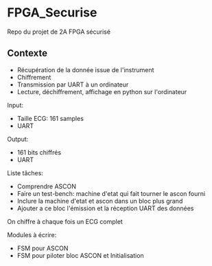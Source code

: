 # FPGA_Securise
Repo du projet de 2A FPGA sécurisé

## Contexte

- Récupération de la donnée issue de l'instrument
- Chiffrement
- Transmission par UART à un ordinateur
- Lecture, déchiffrement, affichage en python sur l'ordinateur

Input:
- Taille ECG: 161 samples
- UART

Output:
- 161 bits chiffrés 
- UART



Liste tâches:
- Comprendre ASCON
- Faire un test-bench: machine d'etat qui fait tourner le ascon fourni
- Inclure la machine d'etat et ascon dans un bloc plus grand
- Ajouter a ce bloc l'émission et la réception UART des données

On chiffre à chaque fois un ECG complet


Modules à écrire:
- FSM pour ASCON
- FSM pour piloter bloc ASCON et Initialisation